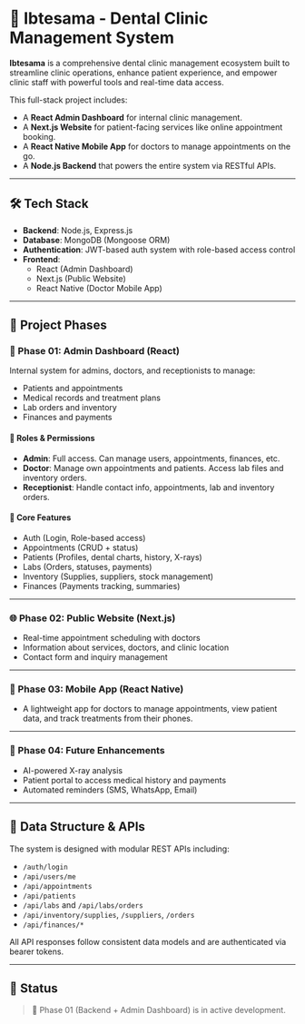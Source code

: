 # 🦷 Ibtesama - Dental Clinic Management System

**Ibtesama** is a comprehensive dental clinic management ecosystem built to streamline clinic operations, enhance patient experience, and empower clinic staff with powerful tools and real-time data access.

This full-stack project includes:
- A **React Admin Dashboard** for internal clinic management.
- A **Next.js Website** for patient-facing services like online appointment booking.
- A **React Native Mobile App** for doctors to manage appointments on the go.
- A **Node.js Backend** that powers the entire system via RESTful APIs.

---

## 🛠️ Tech Stack

- **Backend**: Node.js, Express.js
- **Database**: MongoDB (Mongoose ORM)
- **Authentication**: JWT-based auth system with role-based access control
- **Frontend**: 
  - React (Admin Dashboard)
  - Next.js (Public Website)
  - React Native (Doctor Mobile App)

---

## 📁 Project Phases

### 📌 Phase 01: Admin Dashboard (React)
Internal system for admins, doctors, and receptionists to manage:
- Patients and appointments
- Medical records and treatment plans
- Lab orders and inventory
- Finances and payments

#### 👥 Roles & Permissions
- **Admin**: Full access. Can manage users, appointments, finances, etc.
- **Doctor**: Manage own appointments and patients. Access lab files and inventory orders.
- **Receptionist**: Handle contact info, appointments, lab and inventory orders.

#### 🔄 Core Features
- Auth (Login, Role-based access)
- Appointments (CRUD + status)
- Patients (Profiles, dental charts, history, X-rays)
- Labs (Orders, statuses, payments)
- Inventory (Supplies, suppliers, stock management)
- Finances (Payments tracking, summaries)

---

### 🌐 Phase 02: Public Website (Next.js)
- Real-time appointment scheduling with doctors
- Information about services, doctors, and clinic location
- Contact form and inquiry management

---

### 📱 Phase 03: Mobile App (React Native)
- A lightweight app for doctors to manage appointments, view patient data, and track treatments from their phones.

---

### 🧠 Phase 04: Future Enhancements
- AI-powered X-ray analysis
- Patient portal to access medical history and payments
- Automated reminders (SMS, WhatsApp, Email)

---

## 🧩 Data Structure & APIs

The system is designed with modular REST APIs including:

- `/auth/login`
- `/api/users/me`
- `/api/appointments`
- `/api/patients`
- `/api/labs` and `/api/labs/orders`
- `/api/inventory/supplies`, `/suppliers`, `/orders`
- `/api/finances/*`

All API responses follow consistent data models and are authenticated via bearer tokens.

---

## 📌 Status

> 🚧 Phase 01 (Backend + Admin Dashboard) is in active development.
